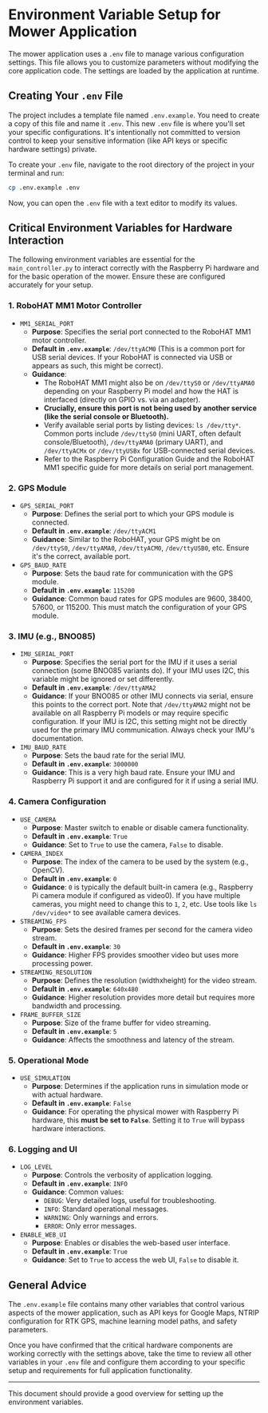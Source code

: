 # Environment Variable Setup for Mower Application

The mower application uses a `.env` file to manage various configuration settings. This file allows you to customize parameters without modifying the core application code. The settings are loaded by the application at runtime.

## Creating Your `.env` File

The project includes a template file named `.env.example`. You need to create a copy of this file and name it `.env`. This new `.env` file is where you'll set your specific configurations. It's intentionally not committed to version control to keep your sensitive information (like API keys or specific hardware settings) private.

To create your `.env` file, navigate to the root directory of the project in your terminal and run:
```bash
cp .env.example .env
```
Now, you can open the `.env` file with a text editor to modify its values.

## Critical Environment Variables for Hardware Interaction

The following environment variables are essential for the `main_controller.py` to interact correctly with the Raspberry Pi hardware and for the basic operation of the mower. Ensure these are configured accurately for your setup.

### 1. RoboHAT MM1 Motor Controller
*   `MM1_SERIAL_PORT`
    *   **Purpose**: Specifies the serial port connected to the RoboHAT MM1 motor controller.
    *   **Default in `.env.example`**: `/dev/ttyACM0` (This is a common port for USB serial devices. If your RoboHAT is connected via USB or appears as such, this might be correct).
    *   **Guidance**:
        *   The RoboHAT MM1 might also be on `/dev/ttyS0` or `/dev/ttyAMA0` depending on your Raspberry Pi model and how the HAT is interfaced (directly on GPIO vs. via an adapter).
        *   **Crucially, ensure this port is not being used by another service (like the serial console or Bluetooth).**
        *   Verify available serial ports by listing devices: `ls /dev/tty*`. Common ports include `/dev/ttyS0` (mini UART, often default console/Bluetooth), `/dev/ttyAMA0` (primary UART), and `/dev/ttyACMx` or `/dev/ttyUSBx` for USB-connected serial devices.
        *   Refer to the Raspberry Pi Configuration Guide and the RoboHAT MM1 specific guide for more details on serial port management.

### 2. GPS Module
*   `GPS_SERIAL_PORT`
    *   **Purpose**: Defines the serial port to which your GPS module is connected.
    *   **Default in `.env.example`**: `/dev/ttyACM1`
    *   **Guidance**: Similar to the RoboHAT, your GPS might be on `/dev/ttyS0`, `/dev/ttyAMA0`, `/dev/ttyACM0`, `/dev/ttyUSB0`, etc. Ensure it's the correct, available port.
*   `GPS_BAUD_RATE`
    *   **Purpose**: Sets the baud rate for communication with the GPS module.
    *   **Default in `.env.example`**: `115200`
    *   **Guidance**: Common baud rates for GPS modules are 9600, 38400, 57600, or 115200. This must match the configuration of your GPS module.

### 3. IMU (e.g., BNO085)
*   `IMU_SERIAL_PORT`
    *   **Purpose**: Specifies the serial port for the IMU if it uses a serial connection (some BNO085 variants do). If your IMU uses I2C, this variable might be ignored or set differently.
    *   **Default in `.env.example`**: `/dev/ttyAMA2`
    *   **Guidance**: If your BNO085 or other IMU connects via serial, ensure this points to the correct port. Note that `/dev/ttyAMA2` might not be available on all Raspberry Pi models or may require specific configuration. If your IMU is I2C, this setting might not be directly used for the primary IMU communication. Always check your IMU's documentation.
*   `IMU_BAUD_RATE`
    *   **Purpose**: Sets the baud rate for the serial IMU.
    *   **Default in `.env.example`**: `3000000`
    *   **Guidance**: This is a very high baud rate. Ensure your IMU and Raspberry Pi support it and are configured for it if using a serial IMU.

### 4. Camera Configuration
*   `USE_CAMERA`
    *   **Purpose**: Master switch to enable or disable camera functionality.
    *   **Default in `.env.example`**: `True`
    *   **Guidance**: Set to `True` to use the camera, `False` to disable.
*   `CAMERA_INDEX`
    *   **Purpose**: The index of the camera to be used by the system (e.g., OpenCV).
    *   **Default in `.env.example`**: `0`
    *   **Guidance**: `0` is typically the default built-in camera (e.g., Raspberry Pi camera module if configured as video0). If you have multiple cameras, you might need to change this to `1`, `2`, etc. Use tools like `ls /dev/video*` to see available camera devices.
*   `STREAMING_FPS`
    *   **Purpose**: Sets the desired frames per second for the camera video stream.
    *   **Default in `.env.example`**: `30`
    *   **Guidance**: Higher FPS provides smoother video but uses more processing power.
*   `STREAMING_RESOLUTION`
    *   **Purpose**: Defines the resolution (widthxheight) for the video stream.
    *   **Default in `.env.example`**: `640x480`
    *   **Guidance**: Higher resolution provides more detail but requires more bandwidth and processing.
*   `FRAME_BUFFER_SIZE`
    *   **Purpose**: Size of the frame buffer for video streaming.
    *   **Default in `.env.example`**: `5`
    *   **Guidance**: Affects the smoothness and latency of the stream.

### 5. Operational Mode
*   `USE_SIMULATION`
    *   **Purpose**: Determines if the application runs in simulation mode or with actual hardware.
    *   **Default in `.env.example`**: `False`
    *   **Guidance**: For operating the physical mower with Raspberry Pi hardware, this **must be set to `False`**. Setting it to `True` will bypass hardware interactions.

### 6. Logging and UI
*   `LOG_LEVEL`
    *   **Purpose**: Controls the verbosity of application logging.
    *   **Default in `.env.example`**: `INFO`
    *   **Guidance**: Common values:
        *   `DEBUG`: Very detailed logs, useful for troubleshooting.
        *   `INFO`: Standard operational messages.
        *   `WARNING`: Only warnings and errors.
        *   `ERROR`: Only error messages.
*   `ENABLE_WEB_UI`
    *   **Purpose**: Enables or disables the web-based user interface.
    *   **Default in `.env.example`**: `True`
    *   **Guidance**: Set to `True` to access the web UI, `False` to disable it.

## General Advice

The `.env.example` file contains many other variables that control various aspects of the mower application, such as API keys for Google Maps, NTRIP configuration for RTK GPS, machine learning model paths, and safety parameters.

Once you have confirmed that the critical hardware components are working correctly with the settings above, take the time to review all other variables in your `.env` file and configure them according to your specific setup and requirements for full application functionality.

---

This document should provide a good overview for setting up the environment variables.
